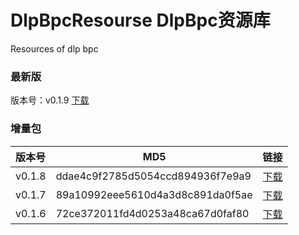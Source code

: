 # DlpBpcResourse DlpBpc资源库
Resources of dlp bpc 

### 最新版
版本号：v0.1.9 [下载](./src/pack/release.zip)

### 增量包   
|版本号    |MD5                               |链接                                       |
|:---      | ---                              | ---                                       |
|v0.1.8    |ddae4c9f2785d5054ccd894936f7e9a9  |[下载](./src/v0.1.8/release.zip)           |
|v0.1.7    |89a10992eee5610d4a3d8c891da0f5ae  |[下载](./src/v0.1.7/release.zip)           |
|v0.1.6    |72ce372011fd4d0253a48ca67d0faf80  |[下载](./src/v0.1.6/release.zip)           |
